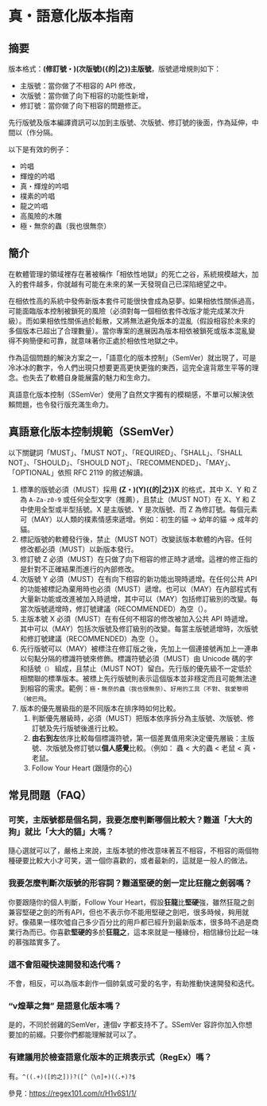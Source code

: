 # 真・語意化版本指南

## 摘要
版本格式：**(修訂號・)(次版號)({的|之})主版號**，版號遞增規則如下：

- 主版號：當你做了不相容的 API 修改，
- 次版號：當你做了向下相容的功能性新增，
- 修訂號：當你做了向下相容的問題修正。

先行版號及版本編譯資訊可以加到主版號、次版號、修訂號的後面，作為延伸，中間以（作分隔。

以下是有效的例子：
- 吟唱
- 輝煌的吟唱
- 真・輝煌的吟唱
- 樸素的吟唱
- 龍之吟唱
- 高風險的木雕
- 極・無奈的蟲（我也很無奈）

## 簡介
在軟體管理的領域裡存在著被稱作「相依性地獄」的死亡之谷，系統規模越大，加入的套件越多，你就越有可能在未來的某一天發現自己已深陷絕望之中。

在相依性高的系統中發佈新版本套件可能很快會成為惡夢。如果相依性關係過高，可能面臨版本控制被鎖死的風險（必須對每一個相依套件改版才能完成某次升級）。而如果相依性關係過於鬆散，又將無法避免版本的混亂（假設相容於未來的多個版本已超出了合理數量）。當你專案的進展因為版本相依被鎖死或版本混亂變得不夠簡便和可靠，就意味著你正處於相依性地獄之中。

作為這個問題的解決方案之一，「語意化的版本控制」（SemVer）就出現了，可是冷冰冰的數字，令人們出現只想要更高更快更強的東西，這完全違背眾生平等的理念。也失去了軟體自身能展露的魅力和生命力。

真語意化版本控制（SSemVer）使用了自然文字獨有的模糊感，不單可以解決依賴問題，也令發行版充滿生命力。

## 真語意化版本控制規範（SSemVer）

以下關鍵詞「MUST」、「MUST NOT」、「REQUIRED」、「SHALL」、「SHALL NOT」、「SHOULD」、「SHOULD NOT」、「RECOMMENDED」、「MAY」、「OPTIONAL」依照 RFC 2119 的敘述解讀。

1. 標準的版號必須（MUST）採用 **(Z・)(Y)({的|之})X** 的格式，其中 X、Y 和 Z 為 `A-Za-z0-9` 或任何全型文字（推薦），且禁止（MUST NOT）在 X、Y 和 Z 中使用全型或半型括號。X 是主版號、Y 是次版號、而 Z 為修訂號。每個元素可（MAY）以人類的樸素情感來遞增。例如：初生的貓 -> 幼年的貓 -> 成年的貓。
2. 標記版號的軟體發行後，禁止（MUST NOT）改變該版本軟體的內容。任何修改都必須（MUST）以新版本發行。
3. 修訂號 Z 必須（MUST）在只做了向下相容的修正時才遞增。這裡的修正指的是針對不正確結果而進行的內部修改。
4. 次版號 Y 必須（MUST）在有向下相容的新功能出現時遞增。在任何公共 API 的功能被標記為棄用時也必須（MUST）遞增。也可以（MAY）在內部程式有大量新功能或改進被加入時遞增，其中可以（MAY）包括修訂級別的改變。每當次版號遞增時，修訂號建議（RECOMMENDED）為空（）。
5. 主版本號 X 必須（MUST）在有任何不相容的修改被加入公共 API 時遞增。其中可以（MAY）包括次版號及修訂級別的改變。每當主版號遞增時，次版號和修訂號建議（RECOMMENDED）為空（）。
6. 先行版號可以（MAY）被標注在修訂版之後，先加上一個連接號再加上一連串以句點分隔的標識符號來修飾。標識符號必須（MUST）由 Unicode 碼的字和括號`（）` 組成，且禁止（MUST NOT）留白。先行版的優先級不一定低於相關聯的標準版本。被標上先行版號則表示這個版本並非穩定而且可能無法達到相容的需求。範例：`極・無奈的蟲（我也很無奈）`、`好用的工具（不對`、`我愛黎明（被巴飛`。
7. 版本的優先層級指的是不同版本在排序時如何比較。
    1. 判斷優先層級時，必須（MUST）把版本依序拆分為主版號、次版號、修訂號及先行版號後進行比較。
    2. **由右到左**依序比較每個標識符號，第一個差異值用來決定優先層級：主版號、次版號及修訂號以**個人感覺**比較。（例如： 蟲 < 大的蟲 < 老鼠 < 真・老鼠。
    3. Follow Your Heart (跟隨你的心)



## 常見問題（FAQ）

### 可笑，主版號都是個名詞，我要怎麼判斷哪個比較大？難道「大大的狗」就比「大大的貓」大嗎？

隨心選就可以了，嚴格上來說，主版本號的修改意味著互不相容，不相容的兩個物種硬要比較大小才可笑，選一個你喜歡的，或者最新的，這就是一般人的做法。


### 我要怎麼判斷次版號的形容詞？難道堅硬的劍一定比狂龍之劍弱嗎？

你要跟隨你的個人判斷，Follow Your Heart，假設**狂龍**比**堅硬**強，雖然狂龍之劍兼容堅硬之劍的所有API，但也不表示你不能用堅硬之劍吧，很多時候，夠用就好。像蘋果一樣吹噓自己多少百分比的用戶都已經升到最新版本，很多時不過是商業行為而已。你喜歡**堅硬的**多於**狂龍之**，這本來就是一種緣份，相信緣份比起一味的慕強踏實多了。

### 這不會阻礙快速開發和迭代嗎？
不會，相反，可以為版本創作一個帥氣或可愛的名字，有助推動快速開發和迭代。

### “v煌華之舞” 是語意化版本嗎？
是的，不同於弱雞的SemVer，連個v 字都支持不了。SSemVer 容許你加入你想要加的前綴。只要你們都能理解就可以了。

### 有建議用於檢查語意化版本的正規表示式（RegEx）嗎？

有。`^((.+)([的之]))?([^（\n]+)(（.+)?$`

參見：https://regex101.com/r/H1v6S1/1/

